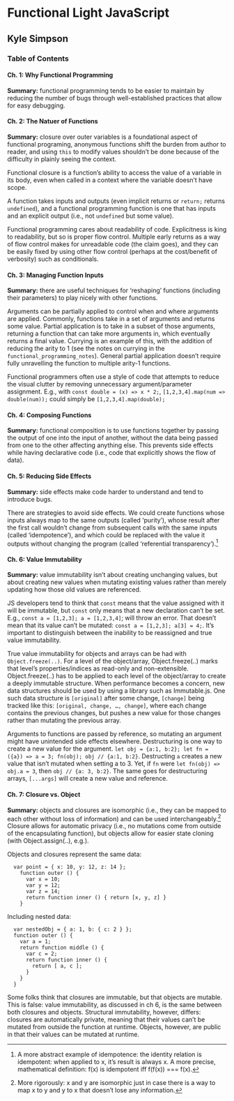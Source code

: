 

# Functional Light JavaScript
## Kyle Simpson
### Table of Contents

#### Ch. 1: Why Functional Programming
<b>Summary:</b> functional programming tends to be easier to maintain by reducing the number of bugs through well-established practices that allow for easy debugging.

#### Ch. 2: The Natuer of Functions
<b>Summary:</b> closure over outer variables is a foundational aspect of functional programing, anonymous functions shift the burden from author to reader, and using `this` to modify values shouldn’t be done because of the difficulty in plainly seeing the context.

Functional closure is a function’s ability to access the value of a variable in its body, even when called in a context where the variable doesn’t have scope.

A function takes inputs and outputs (even implicit returns or `return;` returns `undefined`), and a functional programming function is one that has inputs and an explicit output (i.e., not `undefined` but some value).

Functional programming cares about readability of code. Explicitness is king to readability, but so is proper flow control. Multiple early returns as a way of flow control makes for unreadable code (the claim goes), and they can be easily fixed by using other flow control (perhaps at the cost/benefit of verbosity) such as conditionals.

#### Ch. 3: Managing Function Inputs
<b>Summary:</b> there are useful techniques for ‘reshaping’ functions (including their parameters) to play nicely with other functions.

Arguments can be partially applied to control when and where arguments are applied. Commonly, functions take in a set of arguments and returns some value. Partial application is to take in a subset of those arguments, returning a function that can take more arguments in, which eventually returns a final value. Currying is an example of this, with the addition of reducing the arity to 1 (see the notes on currying in the `functional_programming_notes`). General partial application doesn’t require fully unravelling the function to multiple arity-1 functions.

Functional programmers often use a style of code that attempts to reduce the visual clutter by removing unnecessary argument/parameter assignment. E.g.,  with `const double = (x) => x * 2;`,  `[1,2,3,4].map(num => double(num));` could simply be `[1,2,3,4].map(double);`

#### Ch. 4: Composing Functions
<b>Summary:</b> functional composition is to use functions together by passing the output of one into the input of another, without the data being passed from one to the other affecting anything else. This prevents side effects while having declarative code (i.e., code that explicitly shows the flow of data).

#### Ch. 5: Reducing Side Effects
<b>Summary:</b> side effects make code harder to understand and tend to introduce bugs.

There are strategies to avoid side effects. We could create functions whose inputs always map to the same outputs (called ‘purity’), whose result after the first call wouldn’t change from subsequent calls with the same inputs (called ‘idempotence’), and which could be replaced with the value it outputs without changing the program (called ‘referential transparency’).[^1]

[^1]:A more abstract example of idempotence: the identity relation is idempotent: when applied to x, it’s result is always x. A more precise, mathematical definition: f(x) is idempotent iff f(f(x)) === f(x).


#### Ch. 6: Value Immutability
<b>Summary:</b> value immutability isn’t about creating unchanging values, but about creating new values when mutating existing values rather than merely updating how those old values are referenced.

JS developers tend to think that `const` means that the value assigned with it will be immutable, but `const` only means that a new declaration can’t be set. E.g., `const a = [1,2,3]; a = [1,2,3,4]`; will throw an error. That doesn’t mean that its value can’t be mutated: `const a = [1,2,3]; a[3] = 4;`. It’s important to distinguish between the inability to be reassigned and true value immutability.

True value immutability for objects and arrays can be had with `Object.freeze(..)`. For a level of the object/array, Object.freeze(..) marks that level’s properties/indices as read-only and non-extensible. Object.freeze(..) has to be applied to each level of the object/array to create a deeply immutable structure. When performance becomes a concern, new data structures should be used by using a library such as Immutable.js. One such data structure is `[original]` after some change, `[change]` being tracked like this: `[original, change, …, change]`, where each change contains the previous changes, but pushes a new value for those changes rather than mutating the previous array.

Arguments to functions are passed by reference, so mutating an argument might have unintended side effects elsewhere. Destructuring is one way to create a new value for the argument. `let obj = {a:1, b:2}; let fn = ({a}) => a = 3; fn(obj); obj // {a:1, b:2}`. Destructing `a` creates a new value that isn’t mutated when setting a to 3. Yet, if `fn` were `let fn(obj) => obj.a = 3`, then `obj // {a: 3, b:2}`. The same goes for destructuring arrays, `[...args]` will create a new value and reference.

#### Ch. 7: Closure vs. Object
<b>Summary:</b> objects and closures are isomorphic (i.e., they can be mapped to each other without loss of information) and can be used interchangeably.[^2] Closure allows for automatic privacy (i.e., no mutations come from outside of the encapsulating function), but objects allow for easier state cloning (with Object.assign(..), e.g.).

Objects and closures represent the same data:

```
  var point = { x: 10, y: 12, z: 14 };
    function outer () {
      var x = 10;
      var y = 12;
      var z = 14;
      return function inner () { return [x, y, z] }
    }
```

Including nested data:
```
  var nestedObj = { a: 1, b: { c: 2 } };
  function outer () {
    var a = 1;
    return function middle () {
      var c = 2;
      return function inner () {
        return [ a, c ];
      }
    }
  }
```

Some folks think that closures are immutable, but that objects are mutable. This is false: value immutability, as discussed in ch 6, is the same between both closures and objects. Structural immutability, however, differs: closures are automatically private, meaning that their values can’t be mutated from outside the function at runtime. Objects, however, are public in that their values can be mutated at runtime.

[^2]: More rigorously: x and y are isomorphic just in case there is a way to map x to y and y to x that doesn’t lose any information.




